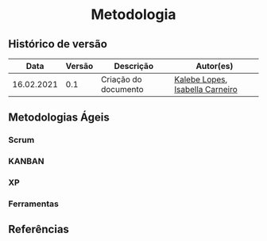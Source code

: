 # <center> Metodologia

## Histórico de versão
|Data | Versão | Descrição | Autor(es)
| -- | -- | -- | -- |
| 16.02.2021 | 0.1 | Criação do documento | [Kalebe Lopes](https://github.com/KalebeLopes), [Isabella Carneiro](https://github.com/isabellacgmsa)|

## Metodologias Ágeis


### Scrum

### KANBAN

### XP

### Ferramentas

## Referências
